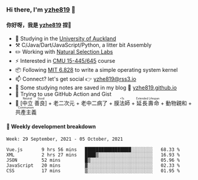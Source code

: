 ### Hi there, I'm [yzhe819](https://github.com/yzhe819) 👋

#### 你好呀，我是 [yzhe819](https://github.com/yzhe819) 捏👋

- 📖 Studying in the [University of Auckland](https://www.auckland.ac.nz/en.html)
- :hammer_and_pick: C/Java/Dart/JavaScript/Python, a litter bit Assembly
- :pencil2: Working with [Natural Selection Labs](https://github.com/NaturalSelectionLabs)
- ⚡ Interested in [CMU 15-445/645](https://15445.courses.cs.cmu.edu/fall2020/) course
- 📦 Following [MIT 6.828](https://pdos.csail.mit.edu/6.828/2018/overview.html) to write a simple operating system kernel
- 📫 Connect? let's get social 👉 yzhe819@rss3.io
- :scroll: Some studying notes are saved in my blog :space_invader: [yzhe819.github.io](https://yzhe819.github.io/)
- 🌟 Trying to use GitHub Action and Gist
- 🔑 <ruby>[中立 善良]<rp>（</rp><rt>Neutral Good</rt><rp>）</rp></ruby> + 老二次元 + 老中二病了 + <ruby>膜法師<rp>（</rp><rt>+1s</rt><rp>）</rp></ruby> + <ruby>延長壽命<rp>（</rp><rt>Extended Lifespan</rt><rp>）</rp></ruby> + 動物親和 + <ruby>共產主義<rp>（</rp><rt>Communism</rt><rp>）</rp></ruby>



#### 📝 Weekly development breakdown

<!--START_SECTION:waka-->
```text
Week: 29 September, 2021 - 05 October, 2021

Vue.js       9 hrs 56 mins   █████████████████░░░░░░░░   68.33 % 
XML          2 hrs 27 mins   ████▒░░░░░░░░░░░░░░░░░░░░   16.93 % 
JSON         52 mins         █▒░░░░░░░░░░░░░░░░░░░░░░░   05.96 % 
JavaScript   20 mins         ▓░░░░░░░░░░░░░░░░░░░░░░░░   02.33 % 
CSS          17 mins         ▒░░░░░░░░░░░░░░░░░░░░░░░░   01.95 % 
```
<!--END_SECTION:waka-->



